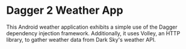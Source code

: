 # Dagger 2 Weather App
This Android weather application exhibits a simple use of the Dagger dependency injection framework.
Additionally, it uses Volley, an HTTP library, to gather weather data from Dark Sky's weather API.
